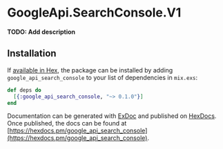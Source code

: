 # GoogleApi.SearchConsole.V1

**TODO: Add description**

## Installation

If [available in Hex](https://hex.pm/docs/publish), the package can be installed
by adding `google_api_search_console` to your list of dependencies in `mix.exs`:

```elixir
def deps do
  [{:google_api_search_console, "~> 0.1.0"}]
end
```

Documentation can be generated with [ExDoc](https://github.com/elixir-lang/ex_doc)
and published on [HexDocs](https://hexdocs.pm). Once published, the docs can
be found at [https://hexdocs.pm/google_api_search_console](https://hexdocs.pm/google_api_search_console).
